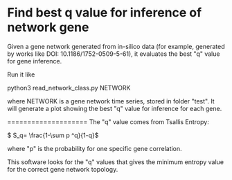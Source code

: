 # Find best q value for inference of network gene

Given a gene network generated from in-silico data (for example, generated by works like DOI: 10.1186/1752-0509-5-61), it evaluates the best "q" value for gene inference.

Run it like

python3 read_network_class.py NETWORK

where NETWORK is a gene network time series, stored in folder "test". It will generate a plot showing the best "q" value for inference for each gene.

====================
The "q" value comes from Tsallis Entropy:

$ S_q= \frac{1-\sum p ^q}{1-q}$

where "p" is the probability for one specific gene correlation.

This software looks for the "q" values that gives the minimum entropy value for the correct gene network topology.

